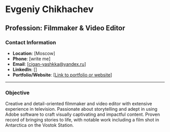 # Evgeniy Chikhachev

**Profession**: Filmmaker & Video Editor  
---

### Contact Information
- **Location**: [Moscow]
- **Phone**: [write me]
- **Email**: [cigan-yashkka@yandex.ru]
- **LinkedIn**: []
- **Portfolio/Website**: [[Link to portfolio or website](https://github.com/Awerock)]

---

### Objective
Creative and detail-oriented filmmaker and video editor with extensive experience in television. Passionate about storytelling and adept in using Adobe software to craft visually captivating and impactful content. Proven record of bringing stories to life, with notable work including a film shot in Antarctica on the Vostok Station.
